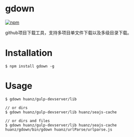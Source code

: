 # gdown

[![npm](https://nodei.co/npm/gdown.png)](https://www.npmjs.com/package/gdown)

github项目下载工具，支持多项目单文件下载以及多级目录下载。

# Installation

	$ npm install gdown -g

# Usage

	$ gdown huanz/gulp-devserver/lib

	// or dirs
	$ gdown huanz/gulp-devserver/lib huanz/seajs-cache

	// or dirs and files
	$ gdown huanz/gulp-devserver/lib huanz/seajs-cache huanz/gdown/bin/gdown huanz/urlParse/urlparse.js
